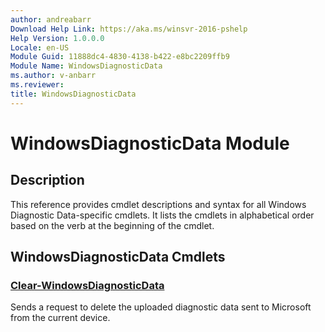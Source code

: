 ```yaml
---
author: andreabarr
Download Help Link: https://aka.ms/winsvr-2016-pshelp
Help Version: 1.0.0.0
Locale: en-US
Module Guid: 11888dc4-4830-4138-b422-e8bc2209ffb9
Module Name: WindowsDiagnosticData
ms.author: v-anbarr
ms.reviewer: 
title: WindowsDiagnosticData
---
```


# WindowsDiagnosticData Module
## Description
This reference provides cmdlet descriptions and syntax for all Windows Diagnostic Data-specific cmdlets. It lists the cmdlets in alphabetical order based on the verb at the beginning of the cmdlet.

## WindowsDiagnosticData Cmdlets
### [Clear-WindowsDiagnosticData](Clear-WindowsDiagnosticData.md)
Sends a request to delete the uploaded diagnostic data sent to Microsoft from the current device.

